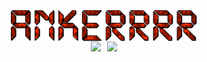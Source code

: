 <div align="center"><img src="./img.gif" height="50px" style="display: block;"></div>

<div align="center" style="display: flex; justify-content: center; align-items: center; gap: 10px;">
<!--   https://github-readme-stats-ankerrrrs-projects.vercel.app/ -->
  <img src="https://github-readme-stats-git-main-ankerrrrs-projects.vercel.app/api/top-langs/?username=Ankerrrr&size_weight=0.5&count_weight=0.5&theme=transparent&hide_border=true" style="display: block;">
  
  <img src="https://github-readme-stats-git-main-ankerrrrs-projects.vercel.app/api?username=Ankerrrr&theme=transparent&hide_border=true" style="display: block;">

</div>

